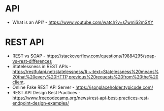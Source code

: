 # API

- What is an API? - https://www.youtube.com/watch?v=s7wmiS2mSXY

# REST API

- REST vs SOAP - https://stackoverflow.com/questions/19884295/soap-vs-rest-differences
- Statelessness in REST APIs - https://restfulapi.net/statelessness/#:~:text=Statelessness%20means%20that%20every%20HTTP,previous%20requests%20from%20the%20client.
- Online Fake REST API Server - https://jsonplaceholder.typicode.com/
- REST API Design Best Practices - https://www.freecodecamp.org/news/rest-api-best-practices-rest-endpoint-design-examples/ 